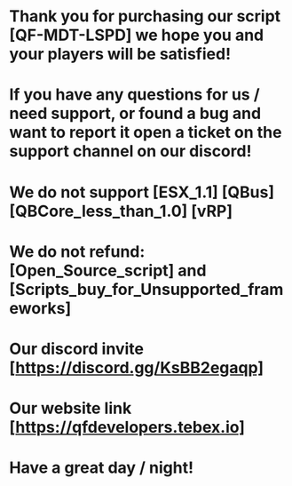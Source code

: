 # Thank you for purchasing our script [QF-MDT-LSPD] we hope you and your players will be satisfied!
# If you have any questions for us / need support, or found a bug and want to report it open a ticket on the support channel on our discord!

# We do not support [ESX_1.1] [QBus] [QBCore_less_than_1.0] [vRP]
# We do not refund: [Open_Source_script] and [Scripts_buy_for_Unsupported_frameworks]

# Our discord invite [https://discord.gg/KsBB2egaqp]
# Our website link [https://qfdevelopers.tebex.io]

# Have a great day / night!